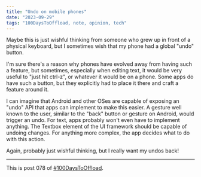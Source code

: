 ```yaml
---
title: "Undo on mobile phones"
date: "2023-09-29"
tags: "100DaysToOffload, note, opinion, tech"
---
```


Maybe this is just wishful thinking from someone who grew up in front of a physical keyboard, but I sometimes wish that my phone had a global "undo" button.

I'm sure there's a reason why phones have evolved away from having such a feature, but sometimes, especially when editing text, it would be very useful to "just hit ctrl-z", or whatever it would be on a phone. Some apps do have such a button, but they explicitly had to place it there and craft a feature around it.

I can imagine that Android and other OSes are capable of exposing an "undo" API that apps can implement to make this easier. A gesture well known to the user, similar to the "back" button or gesture on Android, would trigger an undo. For text, apps probably won't even have to implement anything. The Textbox element of the UI framework should be capable of undoing changes. For anything more complex, the app decides what to do with this action.

Again, probably just wishful thinking, but I really want my undos back!

---

This is post 078 of [#100DaysToOffload](https://100daystooffload.com/).
